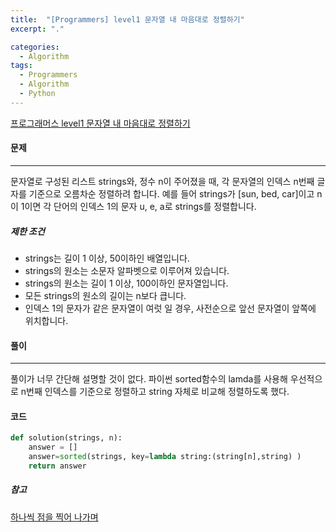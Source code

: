 ```yaml
---
title:  "[Programmers] level1 문자열 내 마음대로 정렬하기"
excerpt: "."

categories:
  - Algorithm
tags:
  - Programmers
  - Algorithm
  - Python
---
```

[프로그래머스  level1 문자열 내 마음대로 정렬하기](https://programmers.co.kr/learn/courses/30/lessons/12915?language=python3)

#### 문제

------

문자열로 구성된 리스트 strings와, 정수 n이 주어졌을 때, 각 문자열의 인덱스 n번째 글자를 기준으로 오름차순 정렬하려 합니다. 예를 들어 strings가 [sun, bed, car]이고 n이 1이면 각 단어의 인덱스 1의 문자 u, e, a로 strings를 정렬합니다.

##### 제한 조건

- strings는 길이 1 이상, 50이하인 배열입니다.
- strings의 원소는 소문자 알파벳으로 이루어져 있습니다.
- strings의 원소는 길이 1 이상, 100이하인 문자열입니다.
- 모든 strings의 원소의 길이는 n보다 큽니다.
- 인덱스 1의 문자가 같은 문자열이 여럿 일 경우, 사전순으로 앞선 문자열이 앞쪽에 위치합니다.



#### 풀이

------

풀이가 너무 간단해 설명할 것이 없다. 파이썬 sorted함수의 lamda를 사용해 우선적으로 n번째 인덱스를 기준으로 정렬하고 string 자체로 비교해 정렬하도록 했다. 



#### 코드

```python
def solution(strings, n):
    answer = []
    answer=sorted(strings, key=lambda string:(string[n],string) )
    return answer
```



##### 참고

[하나씩 점을 찍어 나가며 ](https://dailyheumsi.tistory.com/67)